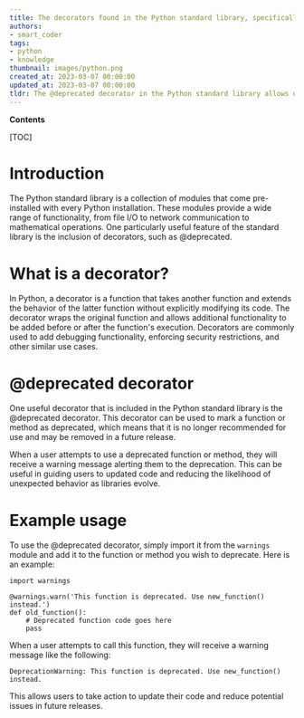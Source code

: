 ```yaml
---
title: The decorators found in the Python standard library, specifically those marked as deprecated
authors:
- smart_coder
tags:
- python
- knowledge
thumbnail: images/python.png
created_at: 2023-03-07 00:00:00
updated_at: 2023-03-07 00:00:00
tldr: The @deprecated decorator in the Python standard library allows developers to mark certain functions, classes or methods as deprecated and warn users when they are used in the code.
---
```


**Contents**

[TOC]

# Introduction

The Python standard library is a collection of modules that come pre-installed with every Python installation. These modules provide a wide range of functionality, from file I/O to network communication to mathematical operations. One particularly useful feature of the standard library is the inclusion of decorators, such as @deprecated.


# What is a decorator?

In Python, a decorator is a function that takes another function and extends the behavior of the latter function without explicitly modifying its code. The decorator wraps the original function and allows additional functionality to be added before or after the function's execution. Decorators are commonly used to add debugging functionality, enforcing security restrictions, and other similar use cases.


# @deprecated decorator

One useful decorator that is included in the Python standard library is the @deprecated decorator. This decorator can be used to mark a function or method as deprecated, which means that it is no longer recommended for use and may be removed in a future release.

When a user attempts to use a deprecated function or method, they will receive a warning message alerting them to the deprecation. This can be useful in guiding users to updated code and reducing the likelihood of unexpected behavior as libraries evolve.


# Example usage

To use the @deprecated decorator, simply import it from the `warnings` module and add it to the function or method you wish to deprecate. Here is an example:

```
import warnings

@warnings.warn('This function is deprecated. Use new_function() instead.')
def old_function():
    # Deprecated function code goes here
    pass
```

When a user attempts to call this function, they will receive a warning message like the following:

```
DeprecationWarning: This function is deprecated. Use new_function() instead.
```

This allows users to take action to update their code and reduce potential issues in future releases.
